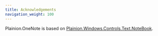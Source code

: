 ```yaml
---
title: Acknowledgements
navigation_weight: 100
---
```


Plainion.OneNote is based on 
[Plainion.Windows.Controls.Text.NoteBook](https://github.com/plainionist/Plainion.Windows/tree/master/src/Plainion.Windows/Controls/Text).
